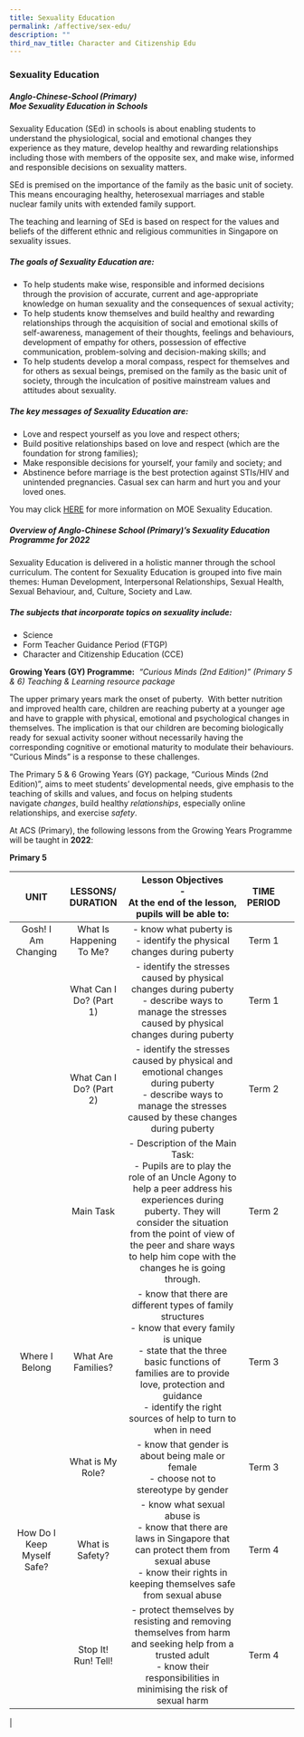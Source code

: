 ```yaml
---
title: Sexuality Education
permalink: /affective/sex-edu/
description: ""
third_nav_title: Character and Citizenship Edu
---
```

### **Sexuality Education**
##### **Anglo-Chinese-School (Primary)**<br> **Moe Sexuality Education in Schools**

Sexuality Education (SEd) in schools is about enabling students to understand the physiological, social and emotional changes they experience as they mature, develop healthy and rewarding relationships including those with members of the opposite sex, and make wise, informed and responsible decisions on sexuality matters. 

SEd is premised on the importance of the family as the basic unit of society. This means encouraging healthy, heterosexual marriages and stable nuclear family units with extended family support. 

The teaching and learning of SEd is based on respect for the values and beliefs of the different ethnic and religious communities in Singapore on sexuality issues.


##### **The goals of Sexuality Education are:**
*	To help students make wise, responsible and informed decisions through the provision of accurate, current and age-appropriate knowledge on human sexuality and the consequences of sexual activity;
*	To help students know themselves and build healthy and rewarding relationships through the acquisition of social and emotional skills of self-awareness, management of their thoughts, feelings and behaviours, development of empathy for others, possession of effective communication, problem-solving and decision-making skills; and
*	To help students develop a moral compass, respect for themselves and for others as sexual beings, premised on the family as the basic unit of society, through the inculcation of positive mainstream values and attitudes about sexuality.

##### **The key messages of Sexuality Education are:**
* Love and respect yourself as you love and respect others;
* Build positive relationships based on love and respect (which are the foundation for strong families);
* Make responsible decisions for yourself, your family and society; and
* Abstinence before marriage is the best protection against STIs/HIV and unintended pregnancies. Casual sex can harm and hurt you and your loved ones.

You may click [HERE](https://www.moe.gov.sg/programmes/sexuality-education) for more information on MOE Sexuality Education.

##### **Overview of Anglo-Chinese School (Primary)’s Sexuality Education Programme for 2022**
Sexuality Education is delivered in a holistic manner through the school curriculum. The content for Sexuality Education is grouped into five main themes: Human Development, Interpersonal Relationships, Sexual Health, Sexual Behaviour, and, Culture, Society and Law.

##### **The subjects that incorporate topics on sexuality include:**
* Science
* Form Teacher Guidance Period (FTGP)
* Character and Citizenship Education (CCE)

**Growing Years (GY) Programme:**  _“Curious Minds (2nd Edition)” (Primary 5 & 6) Teaching & Learning resource package_

The upper primary years mark the onset of puberty.  With better nutrition and improved health care, children are reaching puberty at a younger age and have to grapple with physical, emotional and psychological changes in themselves. The implication is that our children are becoming biologically ready for sexual activity sooner without necessarily having the corresponding cognitive or emotional maturity to modulate their behaviours. “Curious Minds” is a response to these challenges.

The Primary 5 & 6 Growing Years (GY) package, “Curious Minds (2nd Edition)”, aims to meet students’ developmental needs, give emphasis to the teaching of skills and values, and focus on helping students navigate _changes_, build healthy _relationships_, especially online relationships, and exercise _safety_.

At ACS (Primary), the following lessons from the Growing Years Programme will be taught in **2022**:

**Primary 5**

| UNIT | LESSONS/ DURATION | Lesson Objectives<br>-<br>At the end of the lesson, pupils will be able to: | TIME PERIOD |  |
|:---:|:---:|:---:|:---:|---|
| Gosh! I Am Changing	 | What Is Happening To Me? | - know what puberty is<br>- identify the physical changes during puberty | Term 1 |  |
|  |  What Can I Do? (Part 1) | - identify the stresses caused by physical changes during puberty<br>- describe ways to manage the stresses caused by physical changes during puberty | Term 1 |  |
|   |  What Can I Do? (Part 2) | - identify the stresses caused by physical and emotional changes during puberty<br>- describe ways to manage the stresses caused by these changes during puberty |  Term 2  |   |
|   | Main Task  | - Description of the Main Task:<br>- Pupils are to play the role of an Uncle Agony to help a peer address his experiences during puberty. They will consider the situation from the point of view of the peer and share ways to help him cope with the changes he is going through.  | Term 2  |  |
|   Where I Belong  | What Are Families?  | - know that there are different types of family structures<br>- know that every family is unique<br>- state that the three basic functions of families are to provide love, protection and guidance<br>- identify the right sources of help to turn to when in need | Term 3  |  |
|   | What is My Role? | - know that gender is about being male or female<br>- choose not to stereotype by gender  | Term 3  |   |
|  How Do I Keep Myself Safe? | What is Safety? | - know what sexual abuse is<br>- know that there are laws in Singapore that can protect them from sexual abuse<br>- know their rights in keeping themselves safe from sexual abuse  |  Term 4 |  |
|   | Stop It! Run! Tell! | - protect themselves by resisting and removing themselves from harm and seeking help from a trusted adult<br>- know their responsibilities in minimising the risk of sexual harm  |   Term 4 |  |
|

